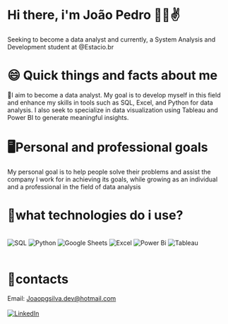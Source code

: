 #    Hi there, i'm João Pedro 🙋‍♂️✌️
Seeking to become a data analyst and currently, a System Analysis and Development student at @Estacio.br



#   😄 Quick things and facts about me 
🤙I aim to become a data analyst. My goal is to develop myself in this field and enhance my skills in tools such as SQL, Excel, and Python for data analysis. I also seek to specialize in data visualization using Tableau and Power BI to generate meaningful insights.

# 🖥️Personal and professional goals

My personal goal is to help people solve their problems and assist the company I work for in achieving its goals, while growing as an individual and a professional in the field of data analysis

# 🤟what technologies do i use?

<div style="display: inline_block"><br/>
    <img align="center" alt="SQL" src="https://img.shields.io/badge/PostgreSQL-316192?style=for-the-badge&logo=postgresql&logoColor=white" />
    <img align="center" alt="Python" src="https://img.shields.io/badge/Python-3776AB?style=for-the-badge&logo=python&logoColor=white" />
    <img align="center" alt="Google Sheets" src="https://img.shields.io/badge/Google%20Sheets-34A853?style=for-the-badge&logo=google-sheets&logoColor=white" />
    <img align="center" alt="Excel" src="https://img.shields.io/badge/Microsoft_Excel-217346?style=for-the-badge&logo=microsoft-excel&logoColor=white" />
    <img align="center" alt="Power Bi" src="https://img.shields.io/badge/PowerBI-F2C811?style=for-the-badge&logo=Power%20BI&logoColor=white" />
    <img align="center" alt="Tableau" src="https://img.shields.io/badge/Tableau-E97627?style=for-the-badge&logo=Tableau&logoColor=white" />
    
   

</div>
<br>
 
# 📧contacts
Email: Joaopgsilva.dev@hotmail.com 
<br>
<br>
[![LinkedIn](https://img.shields.io/badge/-LinkedIn-blue?style=flat-square&logo=linkedin&logoColor=white&link=https://www.linkedin.com/n/joão-pedro-gomes-da-silva-bb157922a/)](https://www.linkedin.com/n/joão-pedro-gomes-da-silva-bb157922a/)


